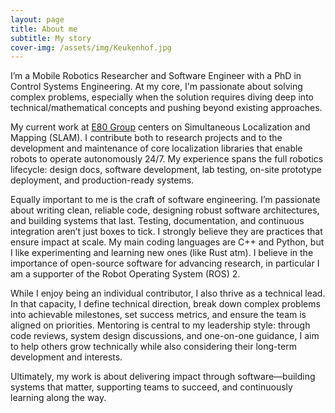 ```yaml
---
layout: page
title: About me
subtitle: My story
cover-img: /assets/img/Keukenhof.jpg
---
```


I’m a Mobile Robotics Researcher and Software Engineer with a PhD in Control Systems Engineering. At my core, I'm passionate about solving complex problems, especially when the solution requires diving deep into technical/mathematical concepts and pushing beyond existing approaches.

My current work at [E80 Group](https://www.e80group.com/en/) centers on Simultaneous Localization and Mapping (SLAM). I contribute both to research projects and to the development and maintenance of core localization libraries that enable robots to operate autonomously 24/7. My experience spans the full robotics lifecycle: design docs, software development, lab testing, on-site prototype deployment, and production-ready systems.

Equally important to me is the craft of software engineering. I’m passionate about writing clean, reliable code, designing robust software architectures, and building systems that last. Testing, documentation, and continuous integration aren’t just boxes to tick. I strongly believe they are practices that ensure impact at scale. My main coding languages are C++ and Python, but I like experimenting and learning new ones (like Rust atm). I believe in the importance of open-source software for advancing research, in particular I am a supporter of the Robot Operating System (ROS) 2.

While I enjoy being an individual contributor, I also thrive as a technical lead. In that capacity, I define technical direction, break down complex problems into achievable milestones, set success metrics, and ensure the team is aligned on priorities. Mentoring is central to my leadership style: through code reviews, system design discussions, and one-on-one guidance, I aim to help others grow technically while also considering their long-term development and interests.

Ultimately, my work is about delivering impact through software—building systems that matter, supporting teams to succeed, and continuously learning along the way.
